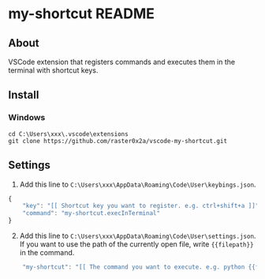﻿# my-shortcut README

## About

VSCode extension that registers commands and executes them in the terminal with shortcut keys.

## Install

### Windows

```
cd C:\Users\xxx\.vscode\extensions
git clone https://github.com/raster0x2a/vscode-my-shortcut.git
```

## Settings

1. Add this line to `C:\Users\xxx\AppData\Roaming\Code\User\keybings.json`.

```js
{
    "key": "[[ Shortcut key you want to register. e.g. ctrl+shift+a ]]",
    "command": "my-shortcut.execInTerminal"
}
```

2. Add this line to `C:\Users\xxx\AppData\Roaming\Code\User\settings.json`. If you want to use the path of the currently open file, write `{{filepath}}` in the command.

```js
    "my-shortcut": "[[ The command you want to execute. e.g. python {{filepath}} ]]"
```
